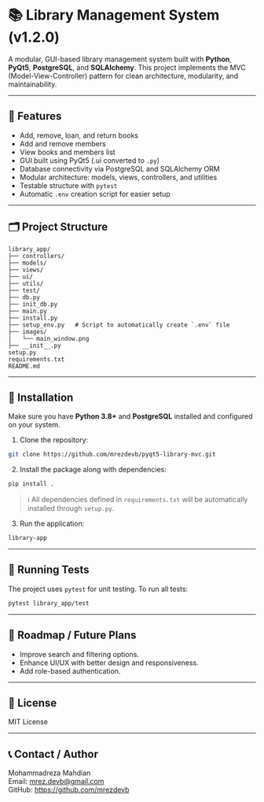 # 📚 Library Management System (v1.2.0)

A modular, GUI-based library management system built with **Python**, **PyQt5**, **PostgreSQL**, and **SQLAlchemy**. This project implements the MVC (Model-View-Controller) pattern for clean architecture, modularity, and maintainability.

---

## 🧩 Features

- Add, remove, loan, and return books
- Add and remove members
- View books and members list
- GUI built using PyQt5 (.ui converted to `.py`)
- Database connectivity via PostgreSQL and SQLAlchemy ORM
- Modular architecture: models, views, controllers, and utilities
- Testable structure with `pytest`
- Automatic `.env` creation script for easier setup

---

## 🗂️ Project Structure

```
library_app/
├── controllers/
├── models/
├── views/
├── ui/
├── utils/
├── test/
├── db.py
├── init_db.py
├── main.py
├── install.py
├── setup_env.py   # Script to automatically create `.env` file
├── images/
│   └── main_window.png
├── __init__.py
setup.py
requirements.txt
README.md
```

---

## 🚀 Installation

Make sure you have **Python 3.8+** and **PostgreSQL** installed and configured on your system.

1. Clone the repository:

```bash
git clone https://github.com/mrezdevb/pyqt5-library-mvc.git
```

2. Install the package along with dependencies:

```bash
pip install .
```

> ℹ️ All dependencies defined in `requirements.txt` will be automatically installed through `setup.py`.

3. Run the application:

```bash
library-app
```

---

## 🧪 Running Tests

The project uses `pytest` for unit testing. To run all tests:

```bash
pytest library_app/test
```

---

## 🔮 Roadmap / Future Plans

- Improve search and filtering options.
- Enhance UI/UX with better design and responsiveness.
- Add role-based authentication.

---
## 📃 License

MIT License

---

## 📞 Contact / Author

Mohammadreza Mahdian  
Email: mrez.devb@gmail.com  
GitHub: https://github.com/mrezdevb
